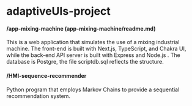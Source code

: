 # adaptiveUIs-project

#### /app-mixing-machine (app-mixing-machine/readme.md)
This is a web application that simulates the use of a mixing industrial machine. The front-end is built with Next.js, TypeScript, and Chakra UI, while the back-end API server is built with Express and Node.js . The database is Postgre, the file scriptdb.sql reflects the structure.

#### /HMI-sequence-recommender
Python program that employs Markov Chains to provide a sequential recommendation system.


